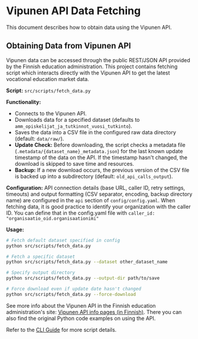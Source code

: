 # Vipunen API Data Fetching

This document describes how to obtain data using the Vipunen API.

## Obtaining Data from Vipunen API

Vipunen data can be accessed through the public REST/JSON API provided by the Finnish education administration. This project contains fetching script which interacts directly with the Vipunen API to get the latest vocational education market data.

**Script:** `src/scripts/fetch_data.py`

**Functionality:**
- Connects to the Vipunen API.
- Downloads data for a specified dataset (defaults to `amm_opiskelijat_ja_tutkinnot_vuosi_tutkinto`).
- Saves the data into a CSV file in the configured raw data directory (default: `data/raw/`).
- **Update Check:** Before downloading, the script checks a metadata file (`.metadata/{dataset_name}_metadata.json`) for the last known update timestamp of the data on the API. If the timestamp hasn't changed, the download is skipped to save time and resources.
- **Backup:** If a new download occurs, the previous version of the CSV file is backed up into a subdirectory (default: `old_api_calls_output`).

**Configuration:**
API connection details (base URL, caller ID, retry settings, timeouts) and output formatting (CSV separator, encoding, backup directory name) are configured in the `api` section of `config/config.yaml`. When fetching data, it is good practice to identify your organization with the caller ID. You can define that in the config.yaml file with `caller_id: "organisaatio_oid.organisaationimi"`


**Usage:**
```bash
# Fetch default dataset specified in config
python src/scripts/fetch_data.py

# Fetch a specific dataset
python src/scripts/fetch_data.py --dataset other_dataset_name

# Specify output directory
python src/scripts/fetch_data.py --output-dir path/to/save

# Force download even if update date hasn't changed
python src/scripts/fetch_data.py --force-download
```

See more info about the Vipunen API in the Finnish education administration's site: [Vipunen API info pages (in Finnish)](https://vipunen.fi/fi-fi/Sivut/Vipunen-API.aspx). There you can also find the original Python code examples on using the API.

Refer to the [CLI Guide](CLI_GUIDE.md) for more script details. 